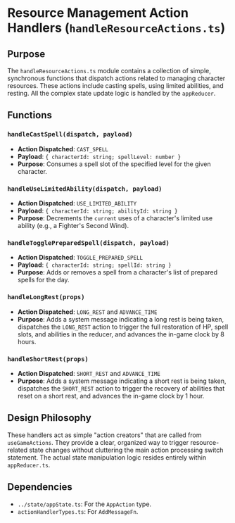 
# Resource Management Action Handlers (`handleResourceActions.ts`)

## Purpose

The `handleResourceActions.ts` module contains a collection of simple, synchronous functions that dispatch actions related to managing character resources. These actions include casting spells, using limited abilities, and resting. All the complex state update logic is handled by the `appReducer`.

## Functions

### `handleCastSpell(dispatch, payload)`

*   **Action Dispatched**: `CAST_SPELL`
*   **Payload**: `{ characterId: string; spellLevel: number }`
*   **Purpose**: Consumes a spell slot of the specified level for the given character.

### `handleUseLimitedAbility(dispatch, payload)`

*   **Action Dispatched**: `USE_LIMITED_ABILITY`
*   **Payload**: `{ characterId: string; abilityId: string }`
*   **Purpose**: Decrements the `current` uses of a character's limited use ability (e.g., a Fighter's Second Wind).

### `handleTogglePreparedSpell(dispatch, payload)`

*   **Action Dispatched**: `TOGGLE_PREPARED_SPELL`
*   **Payload**: `{ characterId: string; spellId: string }`
*   **Purpose**: Adds or removes a spell from a character's list of prepared spells for the day.

### `handleLongRest(props)`

*   **Action Dispatched**: `LONG_REST` and `ADVANCE_TIME`
*   **Purpose**: Adds a system message indicating a long rest is being taken, dispatches the `LONG_REST` action to trigger the full restoration of HP, spell slots, and abilities in the reducer, and advances the in-game clock by 8 hours.

### `handleShortRest(props)`

*   **Action Dispatched**: `SHORT_REST` and `ADVANCE_TIME`
*   **Purpose**: Adds a system message indicating a short rest is being taken, dispatches the `SHORT_REST` action to trigger the recovery of abilities that reset on a short rest, and advances the in-game clock by 1 hour.

## Design Philosophy

These handlers act as simple "action creators" that are called from `useGameActions`. They provide a clear, organized way to trigger resource-related state changes without cluttering the main action processing switch statement. The actual state manipulation logic resides entirely within `appReducer.ts`.

## Dependencies
*   `../state/appState.ts`: For the `AppAction` type.
*   `actionHandlerTypes.ts`: For `AddMessageFn`.
